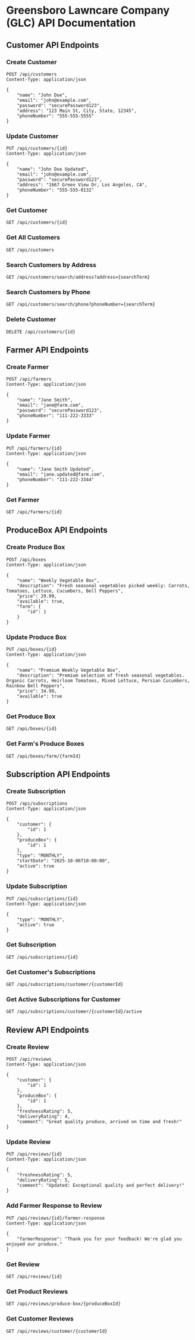 # Greensboro Lawncare Company (GLC) API Documentation

## Customer API Endpoints

### Create Customer
```http
POST /api/customers
Content-Type: application/json

{
    "name": "John Doe",
    "email": "john@example.com",
    "password": "securePassword123",
    "address": "123 Main St, City, State, 12345",
    "phoneNumber": "555-555-5555"
}
```

### Update Customer
```http
PUT /api/customers/{id}
Content-Type: application/json

{
    "name": "John Doe Updated",
    "email": "john@example.com",
    "password": "securePassword123",
    "address": "1667 Green View Dr, Los Angeles, CA",
    "phoneNumber": "555-555-0132"
}
```

### Get Customer
```http
GET /api/customers/{id}
```

### Get All Customers
```http
GET /api/customers
```

### Search Customers by Address
```http
GET /api/customers/search/address?address={searchTerm}
```

### Search Customers by Phone
```http
GET /api/customers/search/phone?phoneNumber={searchTerm}
```

### Delete Customer
```http
DELETE /api/customers/{id}
```

## Farmer API Endpoints

### Create Farmer
```http
POST /api/farmers
Content-Type: application/json

{
    "name": "Jane Smith",
    "email": "jane@farm.com",
    "password": "securePassword123",
    "phoneNumber": "111-222-3333"
}
```

### Update Farmer
```http
PUT /api/farmers/{id}
Content-Type: application/json

{
    "name": "Jane Smith Updated",
    "email": "jane.updated@farm.com",
    "phoneNumber": "111-222-3344"
}
```

### Get Farmer
```http
GET /api/farmers/{id}
```

## ProduceBox API Endpoints

### Create Produce Box
```http
POST /api/boxes
Content-Type: application/json

{
    "name": "Weekly Vegetable Box",
    "description": "Fresh seasonal vegetables picked weekly: Carrots, Tomatoes, Lettuce, Cucumbers, Bell Peppers",
    "price": 29.99,
    "available": true,
    "farm": {
        "id": 1
    }
}
```

### Update Produce Box
```http
PUT /api/boxes/{id}
Content-Type: application/json

{
    "name": "Premium Weekly Vegetable Box",
    "description": "Premium selection of fresh seasonal vegetables. Organic Carrots, Heirloom Tomatoes, Mixed Lettuce, Persian Cucumbers, Rainbow Bell Peppers",
    "price": 34.99,
    "available": true
}
```

### Get Produce Box
```http
GET /api/boxes/{id}
```

### Get Farm's Produce Boxes
```http
GET /api/boxes/farm/{farmId}
```

## Subscription API Endpoints

### Create Subscription
```http
POST /api/subscriptions
Content-Type: application/json

{
    "customer": {
        "id": 1
    },
    "produceBox": {
        "id": 1
    },
    "type": "MONTHLY",
    "startDate": "2025-10-06T10:00:00",
    "active": true
}
```

### Update Subscription
```http
PUT /api/subscriptions/{id}
Content-Type: application/json

{
    "type": "MONTHLY",
    "active": true
}
```

### Get Subscription
```http
GET /api/subscriptions/{id}
```

### Get Customer's Subscriptions
```http
GET /api/subscriptions/customer/{customerId}
```

### Get Active Subscriptions for Customer
```http
GET /api/subscriptions/customer/{customerId}/active
```

## Review API Endpoints

### Create Review
```http
POST /api/reviews
Content-Type: application/json

{
    "customer": {
        "id": 1
    },
    "produceBox": {
        "id": 1
    },
    "freshnessRating": 5,
    "deliveryRating": 4,
    "comment": "Great quality produce, arrived on time and fresh!"
}
```

### Update Review
```http
PUT /api/reviews/{id}
Content-Type: application/json

{
    "freshnessRating": 5,
    "deliveryRating": 5,
    "comment": "Updated: Exceptional quality and perfect delivery!"
}
```

### Add Farmer Response to Review
```http
PUT /api/reviews/{id}/farmer-response
Content-Type: application/json

{
    "farmerResponse": "Thank you for your feedback! We're glad you enjoyed our produce."
}
```

### Get Review
```http
GET /api/reviews/{id}
```

### Get Product Reviews
```http
GET /api/reviews/produce-box/{produceBoxId}
```

### Get Customer Reviews
```http
GET /api/reviews/customer/{customerId}
```